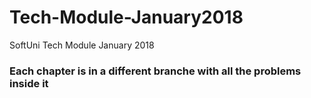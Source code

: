 # Tech-Module-January2018
SoftUni Tech Module January 2018
<h3> Each chapter is in a different branche with all the problems inside it </h3>
